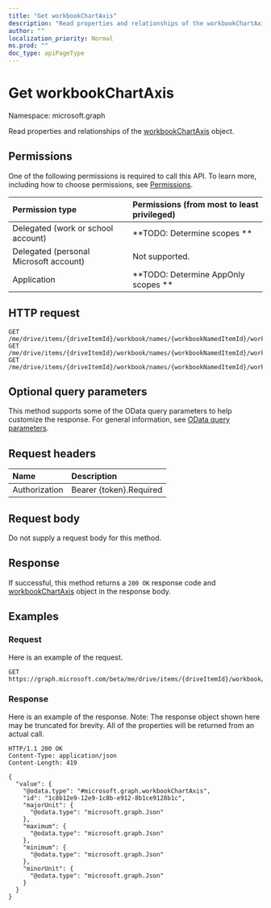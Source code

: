 ```yaml
---
title: "Get workbookChartAxis"
description: "Read properties and relationships of the workbookChartAxis object."
author: ""
localization_priority: Normal
ms.prod: ""
doc_type: apiPageType
---
```


# Get workbookChartAxis

Namespace: microsoft.graph

Read properties and relationships of the [workbookChartAxis](../resources/workbookchartaxis.md) object.

## Permissions
One of the following permissions is required to call this API. To learn more, including how to choose permissions, see [Permissions](/concepts/permissions-reference.md).

|Permission type|Permissions (from most to least privileged)|
|:---|:---|
|Delegated (work or school account)|**TODO: Determine scopes **|
|Delegated (personal Microsoft account)|Not supported.|
|Application|**TODO: Determine AppOnly scopes **|

## HTTP request
<!-- {
  "blockType": "ignored"
}
-->
``` http
GET /me/drive/items/{driveItemId}/workbook/names/{workbookNamedItemId}/worksheet/charts/{workbookChartId}/axes/valueAxis
GET /me/drive/items/{driveItemId}/workbook/names/{workbookNamedItemId}/worksheet/charts/{workbookChartId}/axes/seriesAxis
GET /me/drive/items/{driveItemId}/workbook/names/{workbookNamedItemId}/worksheet/charts/{workbookChartId}/axes/categoryAxis
```

## Optional query parameters
This method supports some of the OData query parameters to help customize the response. For general information, see [OData query parameters](/graph/query-parameters).

## Request headers
|Name|Description|
|:---|:---|
|Authorization|Bearer {token}.Required|

## Request body
Do not supply a request body for this method.

## Response
If successful, this method returns a `200 OK` response code and [workbookChartAxis](../resources/workbookchartaxis.md) object in the response body.

## Examples

### Request
Here is an example of the request.
<!-- {
  "blockType": "request",
  "name": "get_workbookchartaxis"
}
-->
``` http
GET https://graph.microsoft.com/beta/me/drive/items/{driveItemId}/workbook/names/{workbookNamedItemId}/worksheet/charts/{workbookChartId}/axes/valueAxis
```

### Response
Here is an example of the response. Note: The response object shown here may be truncated for brevity. All of the properties will be returned from an actual call.
<!-- {
  "blockType": "response",
  "truncated": true,
  "@odata.type": "microsoft.graph.workbookChartAxis"
}
-->
``` http
HTTP/1.1 200 OK
Content-Type: application/json
Content-Length: 419

{
  "value": {
    "@odata.type": "#microsoft.graph.workbookChartAxis",
    "id": "1c8b12e9-12e9-1c8b-e912-8b1ce9128b1c",
    "majorUnit": {
      "@odata.type": "microsoft.graph.Json"
    },
    "maximum": {
      "@odata.type": "microsoft.graph.Json"
    },
    "minimum": {
      "@odata.type": "microsoft.graph.Json"
    },
    "minorUnit": {
      "@odata.type": "microsoft.graph.Json"
    }
  }
}
```

